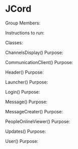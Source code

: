 # JCord

Group Members: 

Instructions to run:



Classes:

ChannelsDisplay()
Purpose:

CommunicationClient()
Purpose:

Header()
Purpose:

Launcher()
Purpose:

Login()
Purpose:

Message()
Purpose:

MessageCreater()
Purpose:

PeopleOnlineViewer()
Purpose:

Updates()
Purpose:

User()
Purpose:




